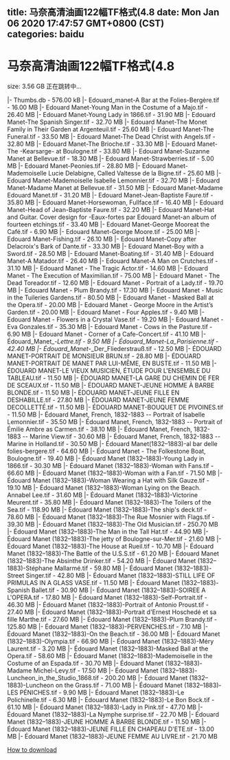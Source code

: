 
title: 马奈高清油画122幅TF格式(4.8
date: Mon Jan 06 2020 17:47:57 GMT+0800 (CST)    
categories: baidu
---

# 马奈高清油画122幅TF格式(4.8
size: 3.56 GB
 正在跳转中...
 
|- Thumbs.db - 576.00 kB
|- Edouard_manet-A Bar at the Folies-Bergère.tif - 16.00 MB
|- Edouard Manet-Young Man in the Costume of a Majo.tif - 26.40 MB
|- Edouard Manet-Young Lady in 1866.tif - 31.90 MB
|- Edouard Manet-The Spanish Singer.tif - 32.70 MB
|- Edouard Manet-The Monet Family in Their Garden at Argenteuil.tif - 25.60 MB
|- Edouard Manet-The Funeral.tif - 33.50 MB
|- Edouard Manet-The Dead Christ with Angels.tif - 32.80 MB
|- Edouard Manet-The Brioche.tif - 33.30 MB
|- Edouard Manet-The -Kearsarge- at Boulogne.tif - 33.80 MB
|- Edouard Manet-Suzanne Manet at Bellevue.tif - 18.30 MB
|- Edouard Manet-Strawberries.tif - 5.00 MB
|- Edouard Manet-Peonies.tif - 28.80 MB
|- Edouard Manet-Mademoiselle Lucie Delabigne, Called Valtesse de la Bigne.tif - 25.60 MB
|- Edouard Manet-Mademoiselle Isabelle Lemonnier.tif - 32.70 MB
|- Edouard Manet-Madame Manet at Bellevue.tif - 31.50 MB
|- Edouard Manet-Madame Edouard Manet.tif - 31.20 MB
|- Edouard Manet-Jean-Baptiste Faure.tif - 35.80 MB
|- Edouard Manet-Horsewoman, Fullface.tif - 16.40 MB
|- Edouard Manet-Head of Jean-Baptiste Faure.tif - 32.20 MB
|- Edouard Manet-Hat and Guitar. Cover design for -Eaux-fortes par Edouard Manet-an album of fourteen etchings.tif - 33.40 MB
|- Edouard Manet-George Mooreat the Café.tif - 6.90 MB
|- Edouard Manet-George Moore.tif - 25.00 MB
|- Edouard Manet-Fishing.tif - 26.10 MB
|- Edouard Manet-Copy after Delacroix's Bark of Dante.tif - 33.30 MB
|- Edouard Manet-Boy with a Sword.tif - 28.50 MB
|- Edouard Manet-Boating.tif - 31.40 MB
|- Edouard Manet-A Matador.tif - 26.40 MB
|- Edouard Manet-A Man on Crutches.tif - 31.10 MB
|- Edouard Manet - The Tragic Actor.tif - 14.60 MB
|- Edouard Manet - The Execution of Maximilian.tif - 75.00 MB
|- Edouard Manet - The Dead Toreador.tif - 12.60 MB
|- Edouard Manet - Portrait of a Lady.tif - 19.70 MB
|- Edouard Manet - Plum Brandy.tif - 17.30 MB
|- Edouard Manet - Music in the Tuileries Gardens.tif - 80.50 MB
|- Edouard Manet - Masked Ball at the Opera.tif - 20.00 MB
|- Edouard Manet - George Moore in the Artist’s Garden.tif - 20.00 MB
|- Edouard Manet - Four Apples.tif - 9.40 MB
|- Edouard Manet - Flowers in a Crystal Vase.tif - 19.20 MB
|- Edouard Manet - Eva Gonzales.tif - 35.30 MB
|- Edouard Manet - Cows in the Pasture.tif - 6.90 MB
|- Edouard Manet - Corner of a Cafe-Concert.tif - 41.10 MB
|- Édouard_Manet_-_Lettre.tif - 9.50 MB
|- Édouard_Manet_-_La_Parisienne.tif - 42.40 MB
|- Édouard_Manet_-_Der_Fliederstrauß.tif - 12.50 MB
|- ÉDOUARD MANET-PORTRAIT DE MONSIEUR BRUN.tif - 28.80 MB
|- ÉDOUARD MANET-PORTRAIT DE MANET PAR LUI-MÊME, EN BUSTE.tif - 11.50 MB
|- ÉDOUARD MANET-LE VIEUX MUSICIEN, ÉTUDE POUR L'ENSEMBLE DU TABLEAU.tif - 11.50 MB
|- ÉDOUARD MANET-LA GARE DU CHEMIN DE FER DE SCEAUX.tif - 11.50 MB
|- ÉDOUARD MANET-JEUNE HOMME À BARBE BLONDE.tif - 11.50 MB
|- ÉDOUARD MANET-JEUNE FILLE EN DESHABILLE.tif - 27.80 MB
|- ÉDOUARD MANET-JEUNE FEMME DECOLLETTÉ.tif - 11.50 MB
|- ÉDOUARD MANET-BOUQUET DE PIVOINES.tif - 11.50 MB
|- Édouard Manet, French, 1832-1883 -- Portrait of Isabelle Lemonnier.tif - 35.50 MB
|- Édouard Manet, French, 1832-1883 -- Portrait of Émilie Ambre as Carmen.tif - 38.10 MB
|- Édouard Manet, French, 1832-1883 -- Marine View.tif - 30.60 MB
|- Édouard Manet, French, 1832-1883 -- Marine in Holland.tif - 30.50 MB
|- Édouard Manet(1832–1883)-al bar delle folies-bergere.tif - 64.60 MB
|- Édouard Manet - The Folkestone Boat, Boulogne.tif - 19.40 MB
|- Édouard Manet (1832–1883)-Young Lady in 1866.tif - 30.30 MB
|- Édouard Manet (1832–1883)-Woman with Fans.tif - 66.60 MB
|- Édouard Manet (1832–1883)-Woman with a Fan.tif - 71.50 MB
|- Édouard Manet (1832–1883)-Woman Wearing a Hat with Silk Gauze.tif - 19.10 MB
|- Édouard Manet (1832–1883)-Woman Lying on the Beach. Annabel Lee.tif - 31.60 MB
|- Édouard Manet (1832–1883)-Victorine Meurent.tif - 35.80 MB
|- Édouard Manet (1832–1883)-The Toilers of the Sea.tif - 118.90 MB
|- Édouard Manet (1832–1883)-The ship's deck.tif - 78.60 MB
|- Édouard Manet (1832–1883)-The Rue Mosnier with Flags.tif - 39.30 MB
|- Édouard Manet (1832–1883)-The Old Musician.tif - 250.70 MB
|- Édouard Manet (1832–1883)-The Man in the Tall Hat.tif - 44.90 MB
|- Édouard Manet (1832–1883)-The jetty of Boulogne-sur-Mer.tif - 21.60 MB
|- Édouard Manet (1832–1883)-The House at Rueil.tif - 10.70 MB
|- Édouard Manet (1832–1883)-The Battle of the U.S.S.tif - 61.20 MB
|- Édouard Manet (1832–1883)-The Absinthe Drinker.tif - 54.20 MB
|- Édouard Manet (1832–1883)-Stéphane Mallarmé.tif - 59.80 MB
|- Édouard Manet (1832–1883)-Street Singer.tif - 42.80 MB
|- Édouard Manet (1832–1883)-STILL LIFE OF PRIMULAS IN A GLASS VASE.tif - 11.50 MB
|- Édouard Manet (1832–1883)-Spanish Ballet.tif - 30.90 MB
|- Édouard Manet (1832–1883)-SOIREE A L'OPERA.tif - 17.80 MB
|- Édouard Manet (1832–1883)-Self-Portrait.tif - 46.30 MB
|- Édouard Manet (1832–1883)-Portrait of Antonio Proust.tif - 27.40 MB
|- Édouard Manet (1832–1883)-Portrait d'Ernest Hoschedé et sa fille Marthe.tif - 27.60 MB
|- Édouard Manet (1832–1883)-Plum Brandy.tif - 125.80 MB
|- Édouard Manet (1832–1883)-PERVENCHES.tif - 7.10 MB
|- Édouard Manet (1832–1883)-On the Beach.tif - 36.00 MB
|- Édouard Manet (1832–1883)-Olympia.tif - 66.90 MB
|- Édouard Manet (1832–1883)-Méry Laurent.tif - 3.20 MB
|- Édouard Manet (1832–1883)-Masked Ball at the Opera.tif - 58.60 MB
|- Édouard Manet (1832–1883)-Mademoiselle in the Costume of an Espada.tif - 30.70 MB
|- Édouard Manet (1832–1883)-Madame Michel-Levy.tif - 17.50 MB
|- Édouard Manet (1832–1883)-Luncheon_in_the_Studio_1868.tif - 200.20 MB
|- Édouard Manet (1832–1883)-Luncheon on the Grass.tif - 71.00 MB
|- Édouard Manet (1832–1883)-LES PÉNICHES.tif - 9.90 MB
|- Édouard Manet (1832–1883)-Le Polichinelle.tif - 6.30 MB
|- Édouard Manet (1832–1883)-Le Bon Bock.tif - 61.10 MB
|- Édouard Manet (1832–1883)-Lady in Pink.tif - 47.70 MB
|- Édouard Manet (1832–1883)-La Nymphe surprise.tif - 22.70 MB
|- Édouard Manet (1832–1883)-JEUNE HOMME À BARBE BLONDE.tif - 11.50 MB
|- Édouard Manet (1832–1883)-JEUNE FILLE EN CHAPEAU D'ETE.tif - 13.00 MB
|- Édouard Manet (1832–1883)-JEUNE FEMME AU LIVRE.tif - 21.70 MB

[How to download](https://bpcam.bemobtrk.com/go/2ceec3aa-1ca2-46d6-b9ff-aaa5c184517c?jno=4791)